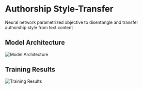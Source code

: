 # Authorship Style-Transfer
Neural network parametrized objective to disentangle and transfer authorship style from text content

## Model Architecture

![Model Architecture](https://github.com/v1n337/authorship-style-transfer/blob/master/images/authorship-style-transfer-adversarial-network-graph.png)

## Training Results

![Training Results](https://github.com/v1n337/authorship-style-transfer/blob/master/images/authorship-style-transfer-adversarial-network-losses-1.png)
